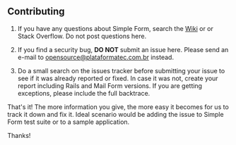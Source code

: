 ## Contributing

1. If you have any questions about Simple Form, search the
[Wiki](https://github.com/plataformatec/mail_form/wiki) or
or Stack Overflow.
Do not post questions here.

2. If you find a security bug, **DO NOT** submit an issue here.
Please send an e-mail to [opensource@plataformatec.com.br](mailto:opensource@plataformatec.com.br)
instead.

3. Do a small search on the issues tracker before submitting your issue to
see if it was already reported or fixed. In case it was not, create your report
including Rails and Mail Form versions. If you are getting exceptions, please
include the full backtrace.

That's it! The more information you give, the more easy it becomes for us to
track it down and fix it. Ideal scenario would be adding the issue to Simple Form
test suite or to a sample application.

Thanks!
